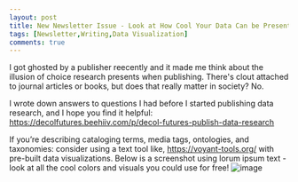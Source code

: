 ```yaml
---
layout: post
title: New Newsletter Issue - Look at How Cool Your Data Can be Presented
tags: [Newsletter,Writing,Data Visualization]
comments: true
---
```

I got ghosted by a publisher reecently and it made me think about the illusion of choice research presents when publishing. There's clout attached to journal articles or books, but does that really matter in society? No. 

I wrote down answers to questions I had before I started publishing data research, and I hope you find it helpful: https://decolfutures.beehiiv.com/p/decol-futures-publish-data-research

If you’re describing cataloging terms, media tags, ontologies, and taxonomies: consider using a text tool like, https://voyant-tools.org/ with pre-built data visualizations. Below is a screenshot using lorum ipsum text - look at all the cool colors and visuals you could use for free!
![image](https://github.com/user-attachments/assets/39610a2a-2a3a-4139-bba6-98bcce81571c)
